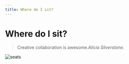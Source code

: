 ```yaml
---
title: Where do I sit?
---
```

# Where do I sit?

> Creative collaboration is awesome.<cite>Alicia Silverstone.</cite>

![seats](/images/seats.svg)